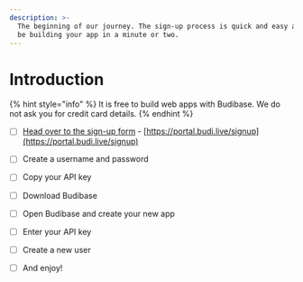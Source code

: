 ```yaml
---
description: >-
  The beginning of our journey. The sign-up process is quick and easy and you'll
  be building your app in a minute or two.
---
```


# Introduction

{% hint style="info" %}
It is free to build web apps with Budibase. We do not ask you for credit card details.
{% endhint %}

* [ ] [Head over to the sign-up form](https://portal.budi.live/signup) - [https://portal.budi.live/signup](https://portal.budi.live/signup)
* [ ] Create a username and password
* [ ] Copy your API key
* [ ] Download Budibase
* [ ] Open Budibase and create your new app 
* [ ] Enter your API key
* [ ] Create a new user
* [ ] And enjoy!


